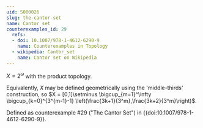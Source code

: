 ```yaml
---
uid: S000026
slug: the-cantor-set
name: Cantor set
counterexamples_id: 29
  refs:
  - doi: 10.1007/978-1-4612-6290-9 
    name: Counterexamples in Topology
  - wikipedia: Cantor_set
    name: Cantor set on Wikipedia
---
```

$X = 2^\omega$ with the product topology.

Equivalently, $X$ may be defined geometrically using the 'middle-thirds' construction, so $X = [0,1]\setminus \bigcup_{m=1}^\infty \bigcup_{k=0}^{3^{m-1}-1} \left(\frac{3k+1}{3^m},\frac{3k+2}{3^m}\right)$.

Defined as counterexample #29 ("The Cantor Set")
in {{doi:10.1007/978-1-4612-6290-9}}.
